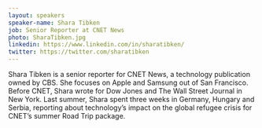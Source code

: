 ```yaml
---
layout: speakers
speaker-name: Shara Tibken
job: Senior Reporter at CNET News
photo: SharaTibken.jpg
linkedin: https://www.linkedin.com/in/sharatibken/
twitter: https://twitter.com/sharatibken
---
```

Shara Tibken is a senior reporter for CNET News, a technology publication owned by CBS. She focuses on Apple and Samsung out of San Francisco. Before CNET, Shara wrote for Dow Jones and The Wall Street Journal in New York. Last summer, Shara spent three weeks in Germany, Hungary and Serbia, reporting about technology’s impact on the global refugee crisis for CNET’s summer Road Trip package.
